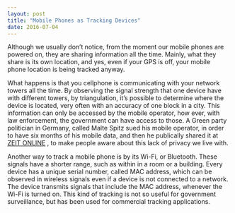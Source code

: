 ```yaml
---
layout: post
title: "Mobile Phones as Tracking Devices"
date: 2016-07-04
---
```


Although we usually don’t notice, from the moment our mobile phones are powered on, they are sharing information all the time. Mainly, what they share is its own location, and yes, even if your GPS is off, your mobile phone location is being tracked anyway. 

What happens is that you cellphone is communicating with your network towers all the time. By observing the signal strength that one device have with different towers, by triangulation, it’s possible to determine where the device is located, very often with an accuracy of one block in a city. This information can only be accessed by the mobile operator, how ever, with law enforcement, the government can have access to those. A Green party politician in Germany, called Malte Spitz sued his mobile operator, in order to have six months of his mobile data, and then he publically shared it at <a href="http://www.zeit.de/datenschutz/malte-spitz-data-retention">ZEIT ONLINE</a> , to make people aware about this lack of privacy we live with.

Another way to track a mobile phone is by its Wi-Fi, or Bluetooth. These signals have a shorter range, such as within in a room or a building. Every device has a unique serial number, called MAC address, which can be observed in wireless signals even if a device is not connected to a network. The device transmits signals that include the MAC address, whenever the Wi-Fi is turned on. This kind of tracking is not so useful for government surveillance, but has been used for commercial tracking applications.
